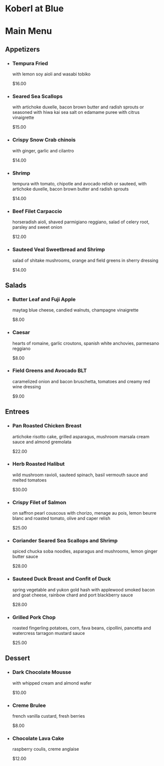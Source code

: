 <!DOCTYPE html>
<html lang="en">
<head>
    <title>Koberl at Blue</title>
    <meta name="viewport" content="width=device-width, initial-scale=1.0">  
    <link rel="stylesheet" type="text/css" href="style.css">
</head>
<body>
<h1>Koberl at Blue</h1>
    <h1>Main Menu</h1>
    <h2>Appetizers</h2>
    <ul>
        <li>
            <h3>Tempura Fried</h3>
            <p class="description">with lemon soy aioli and wasabi tobiko</p>
            <p class="price">$16.00</p>
        </li>
        <li>
            <h3>Seared Sea Scallops</h3>
            <p class="description">with artichoke duxelle, bacon brown butter and radish sprouts or seasoned with hiwa kai sea salt on edamame puree with citrus vinaigrette</p>
            <p class="price">$15.00</p>
        </li>
        <li>
            <h3>Crispy Snow Crab chinois</h3>
            <p class="description">with ginger, garlic and cilantro</p>
            <p class="price">$14.00</p>
        </li>
        <li>
            <h3>Shrimp</h3>
            <p class="description">tempura with tomato, chipotle and avocado relish or sauteed, with artichoke duxelle, bacon brown butter and radish sprouts</p>
            <p class="price">$14.00</p>
        </li>
        <li>
            <h3>Beef Filet Carpaccio</h3>
            <p class="description">horseradish aioli, shaved parmigiano reggiano, salad of celery root, parsley and sweet onion</p>
            <p class="price">$12.00</p>
        </li>
        <li>
            <h3>Sauteed Veal Sweetbread and Shrimp</h3>
            <p class="description">salad of shitake mushrooms, orange and field greens in sherry dressing</p>
            <p class="price">$14.00</p>
        </li>
        </ul>
    <h2>Salads</h2>
    <ul>
        <li>
            <h3>Butter Leaf and Fuji Apple</h3>
            <p class="description">maytag blue cheese, candied walnuts, champagne vinaigrette</p>
            <p class="price">$8.00</p>
        </li>
        <li>
            <h3>Caesar</h3>
            <p class="description">hearts of romaine, garlic croutons, spanish white anchovies, parmesano reggiano</p>
            <p class="price">$8.00</p>
        </li>
        <li>
            <h3>Field Greens and Avocado BLT</h3>
            <p class="description">caramelized onion and bacon bruschetta, tomatoes and creamy red wine dressing</p>
            <p class="price">$9.00</p>
        </li>
        </ul>
    <h2>Entrees</h2>
    <ul>
        <li>
            <h3>Pan Roasted Chicken Breast</h3>
            <p class="description">artichoke risotto cake, grilled asparagus, mushroom marsala cream sauce and almond gremolata</p>
            <p class="price">$22.00</p>
        </li>
        <li>
            <h3>Herb Roasted Halibut</h3>
            <p class="description">wild mushroom ravioli, sauteed spinach, basil vermouth sauce and melted tomatoes</p>
            <p class="price">$30.00</p>
        </li>
        <li>
            <h3>Crispy Filet of Salmon</h3>
            <p class="description">on saffron pearl couscous with chorizo, menage au pois, lemon beurre blanc and roasted tomato, olive and caper relish</p>
            <p class="price">$25.00</p>
        </li>
        <li>
            <h3>Coriander Seared Sea Scallops and Shrimp</h3>
            <p class="description">spiced chucka soba noodles, asparagus and mushrooms, lemon ginger butter sauce</p>
            <p class="price">$28.00</p>
        </li>
        <li>
            <h3>Sauteed Duck Breast and Confit of Duck</h3>
            <p class="description">spring vegetable and yukon gold hash with applewood smoked bacon and goat cheese, rainbow chard and port blackberry sauce</p>
            <p class="price">$28.00</p>
        </li>
        <li>
            <h3>Grilled Pork Chop</h3>
            <p class="description">roasted fingerling potatoes, corn, fava beans, cipollini, pancetta and watercress tarragon mustard sauce</p>
            <p class="price">$25.00</p>
    </ul>
    <h2>Dessert</h2>
    <ul>
        <li>
            <h3>Dark Chocolate Mousse</h3>
            <p class="description">with whipped cream and almond wafer</p>
            <p class="price"> $10.00</p>
        </li>
        <li>
            <h3>Creme Brulee</h3>
            <p class="description">french vanilla custard, fresh berries</p>
            <p class="price">$8.00</p>
        </li>
        <li>
            <h3>Chocolate Lava Cake</h3>
            <p class="description">raspberry coulis, creme anglaise</p>
            <p class="price">$12.00</p>
</body>